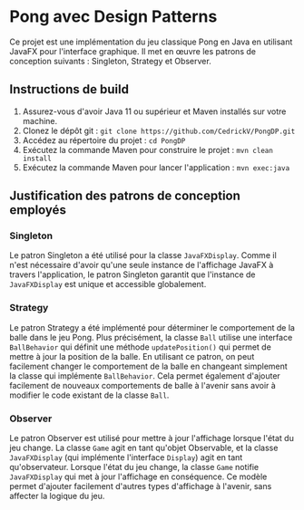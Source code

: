 # Pong avec Design Patterns

Ce projet est une implémentation du jeu classique Pong en Java en utilisant JavaFX pour l'interface graphique. Il met en œuvre les patrons de conception suivants : Singleton, Strategy et Observer.

## Instructions de build

1. Assurez-vous d'avoir Java 11 ou supérieur et Maven installés sur votre machine.
2. Clonez le dépôt git : `git clone https://github.com/CedrickV/PongDP.git`
3. Accédez au répertoire du projet : `cd PongDP`
4. Exécutez la commande Maven pour construire le projet : `mvn clean install`
5. Exécutez la commande Maven pour lancer l'application : `mvn exec:java`

## Justification des patrons de conception employés

### Singleton

Le patron Singleton a été utilisé pour la classe `JavaFXDisplay`. Comme il n'est nécessaire d'avoir qu'une seule instance de l'affichage JavaFX à travers l'application, le patron Singleton garantit que l'instance de `JavaFXDisplay` est unique et accessible globalement.

### Strategy

Le patron Strategy a été implémenté pour déterminer le comportement de la balle dans le jeu Pong. Plus précisément, la classe `Ball` utilise une interface `BallBehavior` qui définit une méthode `updatePosition()` qui permet de mettre à jour la position de la balle. En utilisant ce patron, on peut facilement changer le comportement de la balle en changeant simplement la classe qui implémente `BallBehavior`. Cela permet également d'ajouter facilement de nouveaux comportements de balle à l'avenir sans avoir à modifier le code existant de la classe `Ball`.

### Observer

Le patron Observer est utilisé pour mettre à jour l'affichage lorsque l'état du jeu change. La classe `Game` agit en tant qu'objet Observable, et la classe `JavaFXDisplay` (qui implémente l'interface `Display`) agit en tant qu'observateur. Lorsque l'état du jeu change, la classe `Game` notifie `JavaFXDisplay` qui met à jour l'affichage en conséquence. Ce modèle permet d'ajouter facilement d'autres types d'affichage à l'avenir, sans affecter la logique du jeu.
